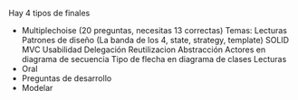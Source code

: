 Hay 4 tipos de finales
- Multiplechoise (20 preguntas, necesitas 13 correctas)
    Temas:
    Lecturas
    Patrones de diseño (La banda de los 4, state, strategy, template)
    SOLID
    MVC
    Usabilidad
    Delegación
    Reutilizacion 
    Abstracción
    Actores en diagrama de secuencia
    Tipo de flecha en diagrama de clases
Lecturas
- Oral
- Preguntas de desarrollo
- Modelar
